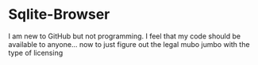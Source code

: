 # Sqlite-Browser
I am new to GitHub but not programming. I feel that my code should be available to anyone… now to just figure out the legal mubo jumbo with the type of licensing
